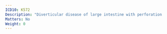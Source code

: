 ```yaml
---
ICD10: K572
Description: "Diverticular disease of large intestine with perforation and abscess"
Matters: No
Weight: 0
---
```


